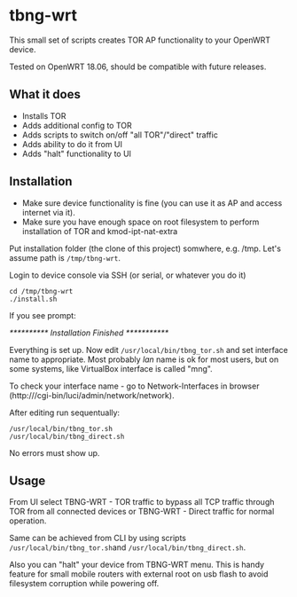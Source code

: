 # tbng-wrt

This small set of scripts creates TOR AP functionality to your OpenWRT device.

Tested on OpenWRT 18.06, should be compatible with future releases.
## What it does
* Installs TOR
* Adds additional config to TOR
* Adds scripts to switch on/off "all TOR"/"direct" traffic
* Adds ability to do it from UI
* Adds "halt" functionality to UI
## Installation

* Make sure device functionality is fine (you can use it as AP and access internet via it).
* Make sure you have enough space on root filesystem to perform installation of TOR and kmod-ipt-nat-extra

Put installation folder (the clone of this project) somwhere, e.g. /tmp. Let's assume path is `/tmp/tbng-wrt`.

Login to device console via SSH (or serial, or whatever you do it)

```
cd /tmp/tbng-wrt
./install.sh
```
If you see prompt:

_********** Installation Finished ***********_

Everything is set up. Now edit `/usr/local/bin/tbng_tor.sh` and set interface name to appropriate. Most probably _lan_ name is ok for most users, but on some systems, like VirtualBox interface is called "mng".

To check your interface name - go to Network-Interfaces in browser (http://<device>/cgi-bin/luci/admin/network/network).

After editing run sequentually:

```
/usr/local/bin/tbng_tor.sh
/usr/local/bin/tbng_direct.sh
```
No errors must show up.
## Usage

From UI select TBNG-WRT - TOR traffic to bypass all TCP traffic through TOR from all connected devices or TBNG-WRT - Direct traffic for normal operation.

Same can be achieved from CLI by using scripts `/usr/local/bin/tbng_tor.sh`and `/usr/local/bin/tbng_direct.sh`.

Also you can "halt" your device from TBNG-WRT menu. This is handy feature for small mobile routers with external root on usb flash to avoid filesystem corruption while powering off.

